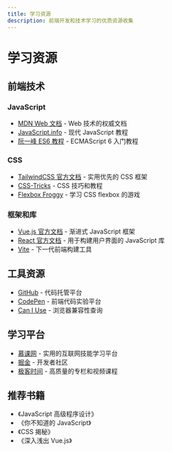 ```yaml
---
title: 学习资源
description: 前端开发和技术学习的优质资源收集
---
```


# 学习资源

## 前端技术

### JavaScript

- [MDN Web 文档](https://developer.mozilla.org/zh-CN/) - Web 技术的权威文档
- [JavaScript.info](https://zh.javascript.info/) - 现代 JavaScript 教程
- [阮一峰 ES6 教程](https://es6.ruanyifeng.com/) - ECMAScript 6 入门教程

### CSS

- [TailwindCSS 官方文档](https://tailwindcss.com/docs) - 实用优先的 CSS 框架
- [CSS-Tricks](https://css-tricks.com/) - CSS 技巧和教程
- [Flexbox Froggy](https://flexboxfroggy.com/) - 学习 CSS flexbox 的游戏

### 框架和库

- [Vue.js 官方文档](https://cn.vuejs.org/) - 渐进式 JavaScript 框架
- [React 官方文档](https://react.dev/) - 用于构建用户界面的 JavaScript 库
- [Vite](https://cn.vitejs.dev/) - 下一代前端构建工具

## 工具资源

- [GitHub](https://github.com/) - 代码托管平台
- [CodePen](https://codepen.io/) - 前端代码实验平台
- [Can I Use](https://caniuse.com/) - 浏览器兼容性查询

## 学习平台

- [慕课网](https://www.imooc.com/) - 实用的互联网技能学习平台
- [掘金](https://juejin.cn/) - 开发者社区
- [极客时间](https://time.geekbang.org/) - 高质量的专栏和视频课程

## 推荐书籍

- 《JavaScript 高级程序设计》
- 《你不知道的 JavaScript》
- 《CSS 揭秘》
- 《深入浅出 Vue.js》 